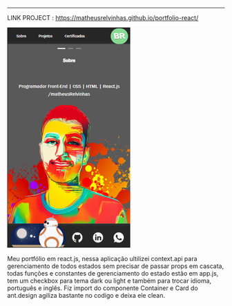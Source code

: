 
---

LINK PROJECT : https://matheusrelvinhas.github.io/portfolio-react/

<p aling="center">
  <img src="public/assets/readme/tela-app-portfolio-react.png/">
</p>

Meu portfólio em react.js, nessa aplicação ultilizei context.api para gerenciamento de todos estados sem precisar de passar props em cascata, todas funções e constantes de gerenciamento do estado estão em app.js, tem um checkbox para tema dark ou light e também para trocar idioma, português e inglês. Fiz import do componente Container e Card do ant.design agiliza bastante no codigo e deixa ele clean.
